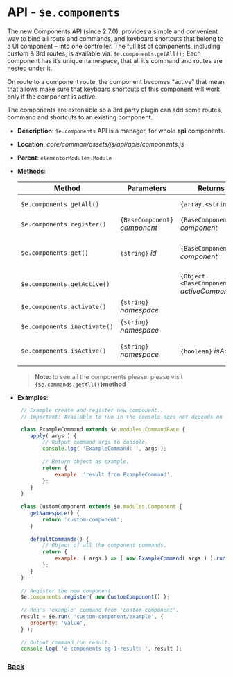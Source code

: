 # API - `$e.components`
The new Components API (since 2.7.0), provides a simple and convenient way to bind all route and commands, and keyboard shortcuts that belong to a UI component – into one controller.
The full list of components, including custom & 3rd routes, is available via: `$e.components.getAll();`
Each component has it’s unique namespace, that all it’s command and routes are nested under it.

On route to a component route, the component becomes “active” that mean that allows make sure that keyboard shortcuts of this component will work only if the component is active.

The components are extensible so a 3rd party plugin can add some routes, command and shortcuts to an existing component.

*  **Description**: `$e.components` API is a manager, for whole **api** components.
*  **Location**: *core/common/assets/js/api/apis/components.js*
*  **Parent**: `elementorModules.Module`
*  **Methods**:

	| Method                       | Parameters                     | Returns                                       | Description
	|------------------------------|--------------------------------|-----------------------------------------------|------------------------------|
	| `$e.components.getAll()`     |                                | `{array.<string>}`                            | Receive all components.
	| `$e.components.register()`   | `{BaseComponent}` *component*  | `{BaseComponent}` *component*                 | Register a component.
	| `$e.components.get()`        | `{string}` *id*                | `{BaseComponent}` *component*                 | Get component instance by id.
	| `$e.components.getActive()`  |                                | `{Object.<BaseComponent>}` *activeComponents* | Get active components.
	| `$e.components.activate()`   | `{string}` *namespace*         |                                               | Activate component.
	| `$e.components.inactivate()` | `{string}` *namespace*         |                                               | Deactivate component.
	| `$e.components.isActive()`   | `{string}` *namespace*         | `{boolean}` *isActive*                        | Is component active.
     > **Note:** to see all the components please. please visit [`{$e.commands.getAll()}`](../method---ecommands-get-all.md)**method**

* **Examples**:
    ```javascript
     // Example create and register new component..
     // Important: Available to run in the console does not depends on anything else``.

     class ExampleCommand extends $e.modules.CommandBase {
        apply( args ) {
            // Output command args to console.
            console.log( 'ExampleCommand: ', args );
     
            // Return object as example.
            return {
                example: 'result from ExampleCommand',
            };
        }
     }
     
     class CustomComponent extends $e.modules.Component {
        getNamespace() {
            return 'custom-component';
        }
     
        defaultCommands() {
            // Object of all the component commands.
            return {
                example: ( args ) => ( new ExampleCommand( args ) ).run(),
            };
        }
     }
     
     // Register the new component.
     $e.components.register( new CustomComponent() );
     
     // Run's 'example' command from 'custom-component'.
     result = $e.run( 'custom-component/example', {
        property: 'value',
     } );
     
     // Output command run result.
     console.log( 'e-components-eg-1-result: ', result );
    
    ```
  
### [Back](../readme.md) 
